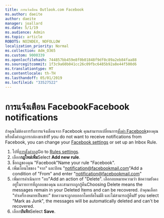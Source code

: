 ```yaml
---
title: การแจ้งเตือน Outlook.com Facebook
ms.author: daeite
author: daeite
manager: joallard
ms.date: 5/1/19
ms.audience: Admin
ms.topic: article
ROBOTS: NOINDEX, NOFOLLOW
localization_priority: Normal
ms.collection: Adm_O365
ms.custom: 9000339
ms.openlocfilehash: 744857bb459e8f0b01848f9df0c89a2eb84faa88
ms.sourcegitcommit: 1f3c9a60b041cc26c09fbc6485b92a8e44f500d6
ms.translationtype: MT
ms.contentlocale: th-TH
ms.lasthandoff: 05/01/2019
ms.locfileid: "33527522"
---
```

# <a name="facebook-notifications"></a><span data-ttu-id="50f83-102">การแจ้งเตือน Facebook</span><span class="sxs-lookup"><span data-stu-id="50f83-102">Facebook notifications</span></span>

<span data-ttu-id="50f83-103">ถ้าคุณไม่ต้องการรับการแจ้งเตือนจาก Facebook คุณสามารถเปลี่ยนการ[ตั้งค่า Facebook](https://www.facebook.com/settings?tab=notifications)ของคุณ หรือตั้งค่ากฎการกล่องขาเข้า</span><span class="sxs-lookup"><span data-stu-id="50f83-103">If you do not want to receive notifications from Facebook, you can change your [Facebook settings](https://www.facebook.com/settings?tab=notifications) or set up an Inbox Rule.</span></span>

1. <span data-ttu-id="50f83-104">ไปที่[การตั้งค่ากฎ](https://outlook.live.com/mail/options/mail/rules/inboxRules)</span><span class="sxs-lookup"><span data-stu-id="50f83-104">Go to [Rules settings](https://outlook.live.com/mail/options/mail/rules/inboxRules).</span></span>
1. <span data-ttu-id="50f83-105">เลือก**กฎใหม่เพิ่ม**</span><span class="sxs-lookup"><span data-stu-id="50f83-105">Select **Add new rule**.</span></span>
1. <span data-ttu-id="50f83-106">ชื่อกฎของคุณ "Facebook"</span><span class="sxs-lookup"><span data-stu-id="50f83-106">Name your rule "Facebook".</span></span>
1. <span data-ttu-id="50f83-107">เพิ่มเงื่อนไขของ "จาก" และป้อน "notification@facebookmail.com"</span><span class="sxs-lookup"><span data-stu-id="50f83-107">Add a condition of "From" and enter "notification@facebookmail.com"</span></span>
1. <span data-ttu-id="50f83-108">เพิ่มการดำเนินการ "ลบ"</span><span class="sxs-lookup"><span data-stu-id="50f83-108">Add an action of "Delete".</span></span> <span data-ttu-id="50f83-109">เลือกลบหมายความว่า ข้อความยังคงอยู่ในรายการที่ถูกลบของคุณ และสามารถถูกกู้คืน</span><span class="sxs-lookup"><span data-stu-id="50f83-109">Choosing Delete means the messages remain in your Deleted Items and can be recovered.</span></span> <span data-ttu-id="50f83-110">ถ้าคุณเลือก "ทำเครื่องหมายเป็นขยะ" ข้อความจะถูกลบออกโดยอัตโนมัติ และไม่สามารถกู้คืน</span><span class="sxs-lookup"><span data-stu-id="50f83-110">If you select "Mark as Junk", the messages will be automatically deleted and can't be recovered.</span></span>
1. <span data-ttu-id="50f83-111">เลือก**บันทึก**</span><span class="sxs-lookup"><span data-stu-id="50f83-111">Select **Save**.</span></span>